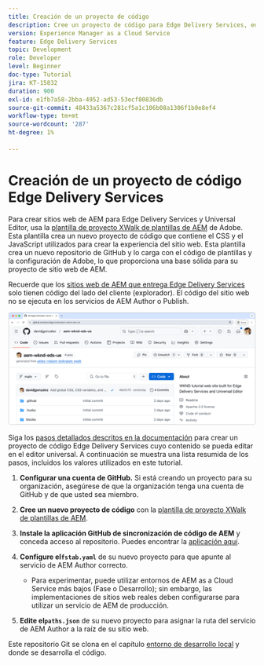 ```yaml
---
title: Creación de un proyecto de código
description: Cree un proyecto de código para Edge Delivery Services, editable con el editor universal.
version: Experience Manager as a Cloud Service
feature: Edge Delivery Services
topic: Development
role: Developer
level: Beginner
doc-type: Tutorial
jira: KT-15832
duration: 900
exl-id: e1fb7a58-2bba-4952-ad53-53ecf80836db
source-git-commit: 48433a5367c281cf5a1c106b08a1306f1b0e8ef4
workflow-type: tm+mt
source-wordcount: '287'
ht-degree: 1%

---
```


# Creación de un proyecto de código Edge Delivery Services

Para crear sitios web de AEM para Edge Delivery Services y Universal Editor, usa la [plantilla de proyecto XWalk de plantillas de AEM](https://github.com/adobe-rnd/aem-boilerplate-xwalk) de Adobe. Esta plantilla crea un nuevo proyecto de código que contiene el CSS y el JavaScript utilizados para crear la experiencia del sitio web. Esta plantilla crea un nuevo repositorio de GitHub y lo carga con el código de plantillas y la configuración de Adobe, lo que proporciona una base sólida para su proyecto de sitio web de AEM.

Recuerde que los [sitios web de AEM que entrega Edge Delivery Services](https://experienceleague.adobe.com/es/docs/experience-manager-learn/sites/edge-delivery-services/overview) solo tienen código del lado del cliente (explorador). El código del sitio web no se ejecuta en los servicios de AEM Author o Publish.

![Nuevo proyecto de Edge Delivery Services](./assets/1-new-project/new-project.png)

Siga los [pasos detallados descritos en la documentación](https://experienceleague.adobe.com/es/docs/experience-manager-cloud-service/content/edge-delivery/wysiwyg-authoring/edge-dev-getting-started#create-github-project) para crear un proyecto de código Edge Delivery Services cuyo contenido se pueda editar en el editor universal.  A continuación se muestra una lista resumida de los pasos, incluidos los valores utilizados en este tutorial.

1. **Configurar una cuenta de GitHub.** Si está creando un proyecto para su organización, asegúrese de que la organización tenga una cuenta de GitHub y de que usted sea miembro.
2. **Cree un nuevo proyecto de código** con la [plantilla de proyecto XWalk de plantillas de AEM](https://github.com/adobe-rnd/aem-boilerplate-xwalk).
3. **Instale la aplicación GitHub de sincronización de código de AEM** y conceda acceso al repositorio. Puedes encontrar la [aplicación aquí](https://github.com/apps/aem-code-sync).
4. **Configure el`fstab.yaml`** de su nuevo proyecto para que apunte al servicio de AEM Author correcto.

   * Para experimentar, puede utilizar entornos de AEM as a Cloud Service más bajos (Fase o Desarrollo); sin embargo, las implementaciones de sitios web reales deben configurarse para utilizar un servicio de AEM de producción.

5. **Edite el`paths.json`** de su nuevo proyecto para asignar la ruta del servicio de AEM Author a la raíz de su sitio web.

Este repositorio Git se clona en el capítulo [entorno de desarrollo local](https://experienceleague.adobe.com/es/docs/experience-manager-learn/sites/edge-delivery-services/developing/universal-editor/3-local-development-environment) y donde se desarrolla el código.
